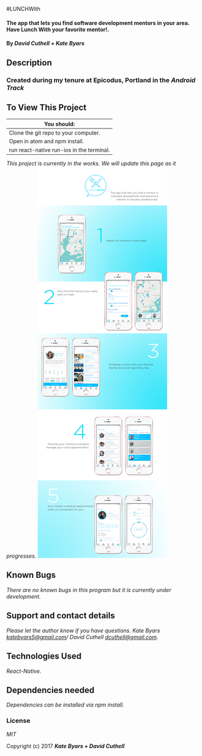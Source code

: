 #LUNCHWith

#### The app that lets you find software development mentors in your area. Have Lunch With your favorite mentor!.

#### By _**David Cuthell + Kate Byars**_

## Description
### Created during my tenure at Epicodus, Portland in the _**Android Track**_

## To View This Project

| You should: |
| ----------|
| Clone the git repo to your computer. |
| Open in atom and npm install. |
| run react-native run-ios in the terminal.|

_This project is currently in the works. We will update this page as it progresses._
![LunchWithMarketingPiece](https://github.com/dcuthell/LunchWithMe/blob/master/src/images/lunchwithPDF.jpg)

## Known Bugs

_There are no known bugs in this program but it is currently under development._

## Support and contact details

_Please let the author know if you have questions. Kate Byars katebyars5@gmail.com/ David Cuthell dcuthell@gmail.com._

## Technologies Used

_React-Native._

## Dependencies needed
_Dependencies can be installed via npm install._

### License

*MIT*

Copyright (c) 2017 **_Kate Byars + David Cuthell_**
